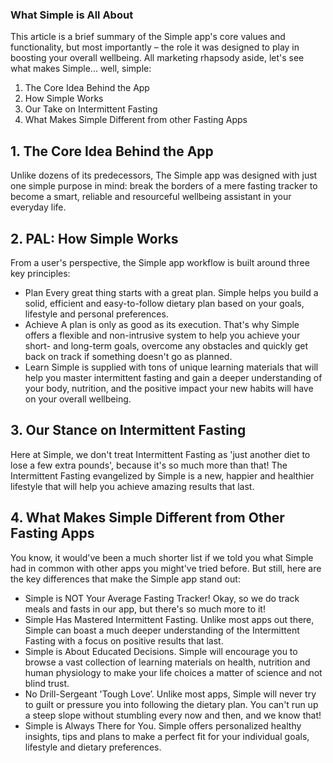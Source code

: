 ###  What Simple is All About
This article is a brief summary of the Simple app's core values and functionality, but most importantly – the role it was designed to play in boosting your overall wellbeing. All marketing rhapsody aside, let's see what makes Simple... well, simple:

1. The Core Idea Behind the App
2. How Simple Works
3. Our Take on Intermittent Fasting
4. What Makes Simple Different from other Fasting Apps  

## 1. The Core Idea Behind the App
Unlike dozens of its predecessors, The Simple app was designed with just one simple purpose in mind: break the borders of a mere fasting tracker to become a smart, reliable and resourceful wellbeing assistant in your everyday life. 

## 2. PAL: How Simple Works
From a user's perspective, the Simple app workflow is built around three key principles:
* Plan
Every great thing starts with a great plan. Simple helps you build a solid, efficient and easy-to-follow dietary plan based on your goals, lifestyle and personal preferences.
* Achieve
A plan is only as good as its execution. That's why Simple offers a flexible and non-intrusive system to help you achieve your short- and long-term goals, overcome any obstacles and quickly get back on track if something doesn't go as planned. 
* Learn
Simple is supplied with tons of unique learning materials that will help you master intermittent fasting and gain a deeper understanding of your body, nutrition, and the positive impact your new habits will have on your overall wellbeing.

## 3. Our Stance on Intermittent Fasting
Here at Simple, we don't treat Intermittent Fasting as 'just another diet to lose a few extra pounds', because it's so much more than that! The Intermittent Fasting evangelized by Simple is a new, happier and healthier lifestyle that will help you achieve amazing results that last.  

## 4. What Makes Simple Different from Other Fasting Apps
You know, it would've been a much shorter list if we told you what Simple had in common with other apps you might've tried before. But still, here are the key differences that make the Simple app stand out:
* Simple is NOT Your Average Fasting Tracker! Okay, so we do track meals and fasts in our app, but there's so much more to it! 
* Simple Has Mastered Intermittent Fasting. Unlike most apps out there, Simple can boast a much deeper understanding of the Intermittent Fasting with a focus on positive results that last.
* Simple is About Educated Decisions. Simple will encourage you to browse a vast collection of learning materials on health, nutrition and human physiology to make your life choices a matter of science and not blind trust.
* No Drill-Sergeant 'Tough Love’. Unlike most apps, Simple will never try to guilt or pressure you into following the dietary plan. You can't run up a steep slope without stumbling every now and then, and we know that!
* Simple is Always There for You. Simple offers personalized healthy insights, tips and plans to make a perfect fit for your individual goals, lifestyle and dietary preferences.